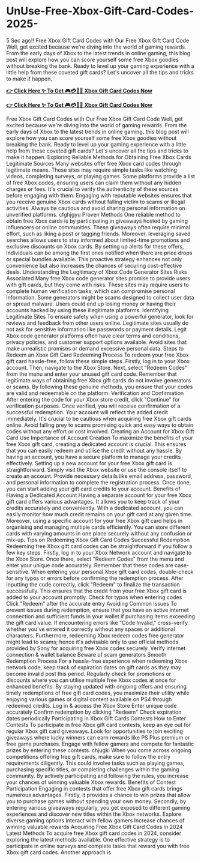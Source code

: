 # UnUse-Free-Xbox-Gift-Card-Codes-2025-
5 Sec ago!! Free Xbox Gift Card Codes with Our Free Xbox Gift Card Code Well, get excited because we're diving into the world of gaming rewards. From the early days of Xbox to the latest trends in online gaming, this blog post will explore how you can score yourself some free Xbox goodies without breaking the bank. Ready to level up your gaming experience with a little help from these coveted gift cards? Let's uncover all the tips and tricks to make it happen.

**[👉 Click Here ✨ To Get 🎮💳🎁🆓 Xbox Gift Card Codes Now](https://myusoffer.xyz/x-box-new)**

**[👉 Click Here ✨ To Get 🎮💳🎁🆓 Xbox Gift Card Codes Now](https://myusoffer.xyz/x-box-new)**

Free Xbox Gift Card Codes with Our Free Xbox Gift Card Code Well, get excited because we're diving into the world of gaming rewards. From the early days of Xbox to the latest trends in online gaming, this blog post will explore how you can score yourself some free Xbox goodies without breaking the bank. Ready to level up your gaming experience with a little help from these coveted gift cards? Let's uncover all the tips and tricks to make it happen. Exploring Reliable Methods for Obtaining Free Xbox Cards Legitimate Sources Many websites offer free Xbox card codes through legitimate means. These sites may require simple tasks like watching videos, completing surveys, or playing games. Some platforms provide a list of free Xbox codes, ensuring users can claim them without any hidden charges or fees. It's crucial to verify the authenticity of these sources before engaging with them. Engaging with reputable websites ensures that you receive genuine Xbox cards without falling victim to scams or illegal activities. Always be cautious and avoid sharing personal information on unverified platforms. cfghjgyu Proven Methods One reliable method to obtain free Xbox cards is by participating in giveaways hosted by gaming influencers or online communities. These giveaways often require minimal effort, such as liking a post or tagging friends. Moreover, leveraging saved searches allows users to stay informed about limited-time promotions and exclusive discounts on Xbox cards. By setting up alerts for these offers, individuals can be among the first ones notified when there are price drops or special bundles available. This proactive strategy enhances not only convenience but also increases the chances of securing cost-effective deals. Understanding the Legitimacy of Xbox Code Generator Sites Risks Associated Many free Xbox code generator sites promise to provide users with gift cards, but they come with risks. These sites may require users to complete human verification tasks, which can compromise personal information. Some generators might be scams designed to collect user data or spread malware. Users could end up losing money or having their accounts hacked by using these illegitimate platforms. Identifying Legitimate Sites To ensure safety when using a powerful generator, look for reviews and feedback from other users online. Legitimate sites usually do not ask for sensitive information like passwords or payment details. Legit Xbox code generator platforms often have clear terms and conditions, privacy policies, and customer support options available. Avoid sites that make unrealistic promises or demand excessive personal data. Steps to Redeem an Xbox Gift Card Redeeming Process To redeem your free Xbox gift card hassle-free, follow these simple steps. Firstly, log in to your Xbox account. Then, navigate to the Xbox Store. Next, select "Redeem Codes" from the menu and enter your unused gift card code. Remember that legitimate ways of obtaining free Xbox gift cards do not involve generators or scams. By following these genuine methods, you ensure that your codes are valid and redeemable on the platform. Verification and Confirmation After entering the code for your Xbox store credit, click "Continue" for verification purposes. Once verified, you will receive confirmation of a successful redemption. Your account will reflect the added credit immediately. It's crucial to be cautious when acquiring free Xbox gift cards online. Avoid falling prey to scams promising quick and easy ways to obtain codes without any effort or cost involved. Creating an Account for Xbox Gift Card Use Importance of Account Creation To maximize the benefits of your free Xbox gift card, creating a dedicated account is crucial. This ensures that you can easily redeem and utilise the credit without any hassle. By having an account, you have a secure platform to manage your credits effectively. Setting up a new account for your free Xbox gift card is straightforward. Simply visit the Xbox website or use the console itself to create an account. Provide necessary details like email address, password, and personal information to complete the registration process. Once done, you can start adding your gift card credits to your account. Benefits of Having a Dedicated Account Having a separate account for your free Xbox gift card offers various advantages. It allows you to keep track of your credits accurately and conveniently. With a dedicated account, you can easily monitor how much credit remains on your gift card at any given time. Moreover, using a specific account for your free Xbox gift card helps in organising and managing multiple cards efficiently. You can store different cards with varying amounts in one place securely without any confusion or mix-up. Tips on Redeeming Xbox Gift Card Codes Successful Redemption Redeeming free Xbox gift card codes can be straightforward if you follow a few key steps. Firstly, log in to your Xbox Network account and navigate to the Xbox Store. Once there, select "Redeem Codes" from the menu and enter your unique code accurately. Remember that these codes are case-sensitive. When entering your personal Xbox gift card codes, double-check for any typos or errors before confirming the redemption process. After inputting the code correctly, click "Redeem" to finalize the transaction successfully. This ensures that the credit from your free Xbox gift card is added to your account promptly. Check for typos when entering codes Click "Redeem" after the accurate entry Avoiding Common Issues To prevent issues during redemption, ensure that you have an active internet connection and sufficient funds in your wallet if purchasing items exceeding the gift card value. If encountering errors like "Code Invalid," cross-verify whether you've entered it correctly without any spaces or additional characters. Furthermore, redeeming Xbox redeem codes free generator might lead to scams; hence it's advisable only to use official methods provided by Sony for acquiring free Xbox codes securely. Verify internet connection & wallet balance Beware of scam generators Smooth Redemption Process For a hassle-free experience when redeeming Xbox network code, keep track of expiration dates on gift cards as they may become invalid post this period. Regularly check for promotions or discounts where you can utilise multiple free Xbox codes at once for enhanced benefits. By staying updated with ongoing offers and ensuring timely redemptions of free gift card codes, you maximize their utility while enjoying various games or digital content available on PS4 through redeemed credits. Log in & access the Xbox Store Enter unique code accurately Confirm redemption by clicking "Redeem" Check expiration dates periodically Participating in Xbox Gift Cards Contests How to Enter Contests To participate in free Xbox gift card contests, keep an eye out for regular Xbox gift card giveaways. Look for opportunities to join exciting giveaways where lucky winners can earn rewards like PS Plus premium or free game purchases. Engage with fellow gamers and compete for fantastic prizes by entering these contests. chjugki When you come across ongoing competitions offering free gift cards, make sure to follow the entry requirements diligently. This could involve tasks such as playing games, purchasing specific titles, or completing challenges within the gaming community. By actively participating and following the rules, you increase your chances of winning valuable Xbox rewards. Benefits of Contest Participation Engaging in contests that offer free Xbox gift cards brings numerous advantages. Firstly, it provides a chance to win prizes that allow you to purchase games without spending your own money. Secondly, by entering various giveaways regularly, you get exposed to different gaming experiences and discover new titles within the Xbox networks. Explore diverse gaming options Interact with fellow gamers Increase chances of winning valuable rewards Acquiring Free Xbox Gift Card Codes in 2024 Latest Methods To acquire free Xbox gift card codes in 2024, consider exploring the latest methods available. One effective strategy is to participate in online surveys and complete tasks that reward you with free Xbox gift card codes. Another approach is​​​

